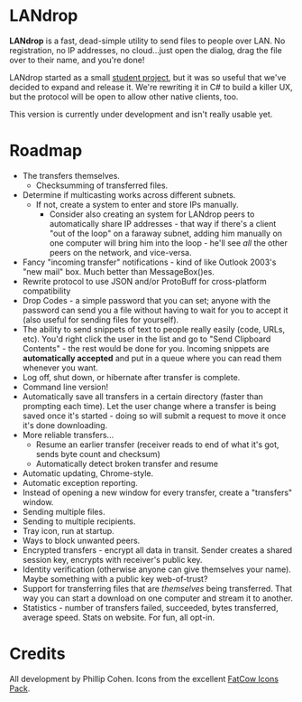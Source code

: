 LANdrop
=======

**LANdrop** is a fast, dead-simple utility to send files to people over LAN. No registration, no IP addresses, no cloud...just open the dialog, drag the file over to their name, and you're done!

LANdrop started as a small [student project](https://www.assembla.com/wiki/show/p2pfiletransfer), but it was so useful that we've decided to expand and release it. We're rewriting it in C# to build a killer UX, but the protocol will be open to allow other native clients, too.

This version is currently under development and isn't really usable yet.



Roadmap
=============

* The transfers themselves.
    * Checksumming of transferred files.
* Determine if multicasting works across different subnets.
    * If not, create a system to enter and store IPs manually.
        * Consider also creating an system for LANdrop peers to automatically share IP addresses - that way if there's a client "out of the loop" on a faraway subnet, adding him manually on one computer will bring him into the loop - he'll see *all* the other peers on the network, and vice-versa.
* Fancy "incoming transfer" notifications - kind of like Outlook 2003's "new mail" box. Much better than MessageBox()es. 
* Rewrite protocol to use JSON and/or ProtoBuff for cross-platform compatibility
* Drop Codes - a simple password that you can set; anyone with the password can send you a file without having to wait for you to accept it (also useful for sending files for yourself).
* The ability to send snippets of text to people really easily (code, URLs, etc). You'd right click the user in the list and go to "Send Clipboard Contents" - the rest would be done for you. Incoming snippets are **automatically accepted** and put in a queue where you can read them whenever you want.
* Log off, shut down, or hibernate after transfer is complete. 
* Command line version!
* Automatically save all transfers in a certain directory (faster than prompting each time). Let the user change where a transfer is being saved once it's started - doing so will submit a request to move it once it's done downloading.
* More reliable transfers...
    * Resume an earlier transfer (receiver reads to end of what it's got, sends byte count and checksum)
    * Automatically detect broken transfer and resume
* Automatic updating, Chrome-style.
* Automatic exception reporting.
* Instead of opening a new window for every transfer, create a "transfers" window.
* Sending multiple files.
* Sending to multiple recipients.
* Tray icon, run at startup.
* Ways to block unwanted peers. 
* Encrypted transfers - encrypt all data in transit. Sender creates a shared session key, encrypts with receiver's public key.
* Identity verification (otherwise anyone can give themselves your name). Maybe something with a public key web-of-trust?
* Support for transferring files that are *themselves* being transferred. That way you can start a download on one computer and stream it to another.
* Statistics - number of transfers failed, succeeded, bytes transferred, average speed. Stats on website. For fun, all opt-in.



Credits
=========

All development by Phillip Cohen. Icons from the excellent [FatCow Icons Pack](http://www.fatcow.com/free-icons).

